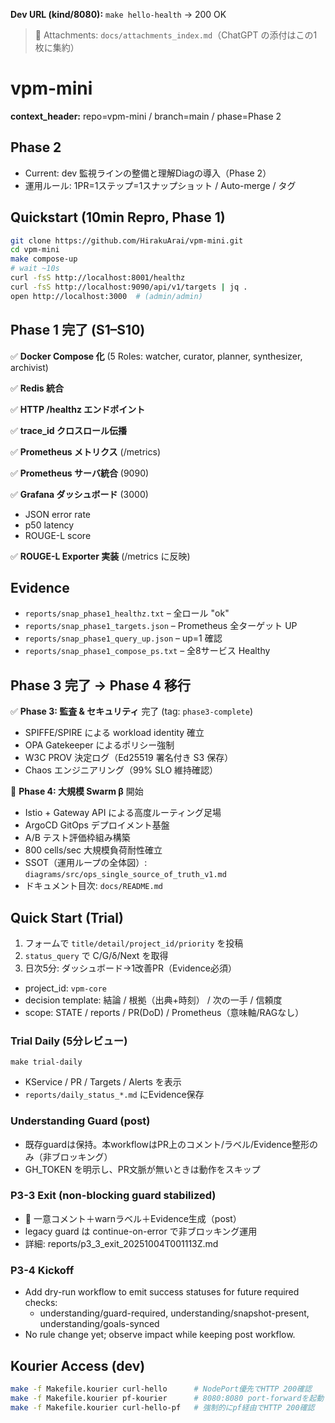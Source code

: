 **Dev URL (kind/8080):** `make hello-health` → 200 OK

> 📎 Attachments: `docs/attachments_index.md`（ChatGPT の添付はこの1枚に集約）

# vpm-mini

**context_header:** repo=vpm-mini / branch=main / phase=Phase 2

## Phase 2

- Current: dev 監視ラインの整備と理解Diagの導入（Phase 2）
- 運用ルール: 1PR=1ステップ=1スナップショット / Auto-merge / タグ

## Quickstart (10min Repro, Phase 1)
```bash
git clone https://github.com/HirakuArai/vpm-mini.git
cd vpm-mini
make compose-up
# wait ~10s
curl -fsS http://localhost:8001/healthz
curl -fsS http://localhost:9090/api/v1/targets | jq .
open http://localhost:3000  # (admin/admin)
```

## Phase 1 完了 (S1–S10)

✅ **Docker Compose 化** (5 Roles: watcher, curator, planner, synthesizer, archivist)

✅ **Redis 統合**

✅ **HTTP /healthz エンドポイント**

✅ **trace_id クロスロール伝播**

✅ **Prometheus メトリクス** (/metrics)

✅ **Prometheus サーバ統合** (9090)

✅ **Grafana ダッシュボード** (3000)
- JSON error rate
- p50 latency  
- ROUGE-L score

✅ **ROUGE-L Exporter 実装** (/metrics に反映)

## Evidence
- `reports/snap_phase1_healthz.txt` – 全ロール "ok"
- `reports/snap_phase1_targets.json` – Prometheus 全ターゲット UP
- `reports/snap_phase1_query_up.json` – up=1 確認
- `reports/snap_phase1_compose_ps.txt` – 全8サービス Healthy

## Phase 3 完了 → Phase 4 移行

✅ **Phase 3: 監査 & セキュリティ** 完了 (tag: `phase3-complete`)
- SPIFFE/SPIRE による workload identity 確立
- OPA Gatekeeper によるポリシー強制
- W3C PROV 決定ログ（Ed25519 署名付き S3 保存）
- Chaos エンジニアリング（99% SLO 維持確認）

🚀 **Phase 4: 大規模 Swarm β** 開始
- Istio + Gateway API による高度ルーティング足場
- ArgoCD GitOps デプロイメント基盤
- A/B テスト評価枠組み構築
- 800 cells/sec 大規模負荷耐性確立
- SSOT（運用ループの全体図）: `diagrams/src/ops_single_source_of_truth_v1.md`
- ドキュメント目次: `docs/README.md`

## Quick Start (Trial)
1. フォームで `title/detail/project_id/priority` を投稿
2. `status_query` で C/G/δ/Next を取得
3. 日次5分: ダッシュボード→1改善PR（Evidence必須）

- project_id: `vpm-core`
- decision template: 結論 / 根拠（出典+時刻） / 次の一手 / 信頼度
- scope: STATE / reports / PR(DoD) / Prometheus（意味軸/RAGなし）

### Trial Daily (5分レビュー)
```
make trial-daily
```
- KService / PR / Targets / Alerts を表示
- `reports/daily_status_*.md` にEvidence保存


### Understanding Guard (post)
- 既存guardは保持。本workflowはPR上のコメント/ラベル/Evidence整形のみ（非ブロッキング）
- GH_TOKEN を明示し、PR文脈が無いときは動作をスキップ

### P3-3 Exit (non-blocking guard stabilized)
- 🧭 一意コメント＋warnラベル＋Evidence生成（post）
- legacy guard は continue-on-error で非ブロッキング運用
- 詳細: reports/p3_3_exit_20251004T001113Z.md

### P3-4 Kickoff
- Add dry-run workflow to emit success statuses for future required checks:
  - understanding/guard-required, understanding/snapshot-present, understanding/goals-synced
- No rule change yet; observe impact while keeping post workflow.

## Kourier Access (dev)

```bash
make -f Makefile.kourier curl-hello      # NodePort優先でHTTP 200確認
make -f Makefile.kourier pf-kourier      # 8080:8080 port-forwardを起動（別ターミナルで curl-hello-pf）
make -f Makefile.kourier curl-hello-pf   # 強制的にpf経由でHTTP 200確認
```
